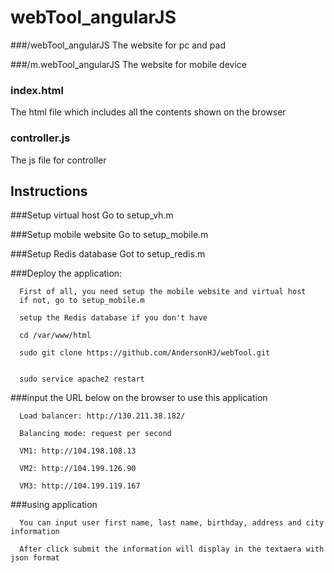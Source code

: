 # webTool_angularJS

###/webTool_angularJS
   The website for pc and pad


###/m.webTool_angularJS
   The website for mobile device


### index.html
   The html file which includes all the contents shown on the browser


### controller.js
   The js file for controller



## Instructions
###Setup virtual host
Go to setup_vh.m


###Setup mobile website
Go to setup_mobile.m


###Setup Redis database
Got to setup_redis.m



###Deploy the application:
   
      First of all, you need setup the mobile website and virtual host
      if not, go to setup_mobile.m
      
      setup the Redis database if you don't have
      
      cd /var/www/html

      sudo git clone https://github.com/AndersonHJ/webTool.git

      
      sudo service apache2 restart
   
   
###input the URL below on the browser to use this application

      Load balancer: http://130.211.38.182/

      Balancing mode: request per second

      VM1: http://104.198.108.13

      VM2: http://104.199.126.90

      VM3: http://104.199.119.167


###using application

      You can input user first name, last name, birthday, address and city information

      After click submit the information will display in the textaera with json format


   
